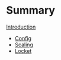# Summary

[Introduction](./intro.md)

- [Config](./config.md)
- [Scaling](./scaling.md)
- [Locket](./locket.md)
